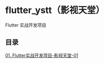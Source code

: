 # flutter_ystt（影视天堂）

Flutter 实战开发项目

## 目录

[01. Flutter实战开发项目-影视天堂-01](https://www.jwenfeng.com/flutter-ystt-01/)



